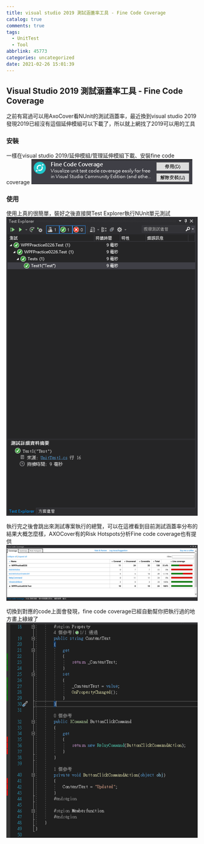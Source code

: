 ```yaml
---
title: visual studio 2019 測試涵蓋率工具 - Fine Code Coverage
catalog: true
comments: true
tags:
  - UnitTest
  - Tool
abbrlink: 45773
categories: uncategorized
date: 2021-02-26 15:01:39
---
```


## Visual Studio 2019 測試涵蓋率工具 - Fine Code Coverage

之前有寫過可以用AxoCover看NUnit的測試涵蓋率，最近換到visual studio 2019發現2019已經沒有這個延伸模組可以下載了，所以就上網找了2019可以用的工具



### 安裝
一樣在visual studio 2019/延伸模組/管理延伸模組下載、安裝fine code coverage
![extension](visual-studio-2019-測試涵蓋率工具-Fine-Code-Coverage/EXTENSION.PNG)

### 使用
使用上真的很簡單，裝好之後直接開Test Explorer執行NUnit單元測試
![run test](visual-studio-2019-測試涵蓋率工具-Fine-Code-Coverage/RUNTEST.PNG)

執行完之後會跳出來測試專案執行的總覽，可以在這裡看到目前測試涵蓋率分布的結果大概怎麼樣，AXOCover有的Risk Hotspots分析Fine code coverage也有提供
![result](visual-studio-2019-測試涵蓋率工具-Fine-Code-Coverage/RESULT.PNG)

切換到對應的code上面會發現，fine code coverage已經自動幫你把執行過的地方畫上綠線了
![source](visual-studio-2019-測試涵蓋率工具-Fine-Code-Coverage/SOURCECODE.PNG)
